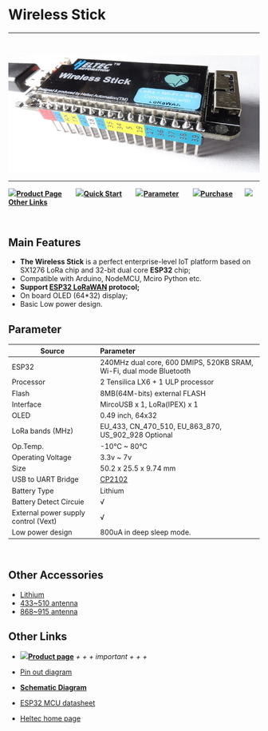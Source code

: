 # Wireless Stick
***
&nbsp;

<img src="img/products/lora/lora_node/wireless_stick/02.jpg">

* * *

![](http://heltec.cn/icon/idea.png)**[Product Page](http://www.heltec.cn/project/wireless-stick/?lang=en)**&nbsp;&nbsp;&nbsp;&nbsp;&nbsp;&nbsp; ![](http://heltec.cn/icon/startup.png)**[Quick Start](https://docs.heltec.cn/#/en/user_manual/how_to_install_esp32_Arduino)**&nbsp;&nbsp;&nbsp;&nbsp;&nbsp;&nbsp; ![](http://heltec.cn/icon/list.png)**[Parameter](#parameter)**&nbsp;&nbsp;&nbsp;&nbsp;&nbsp;&nbsp; ![](http://heltec.cn/icon/shop.png)**[Purchase](https://item.taobao.com/item.htm?spm=a1z10.1-c.w14865798-17001092431.1.72c71d6fGYbaJn&id=584124017321)** &nbsp;&nbsp;&nbsp;&nbsp; ![](http://heltec.cn/icon/link.png)**[Other Links](#other-links)**

&nbsp;

## Main Features

 - **The Wireless Stick** is a perfect enterprise-level IoT platform based on SX1276 LoRa chip and 32-bit dual core **ESP32** chip;
 - Compatible with Arduino, NodeMCU, Mciro Python etc.
 - **Support [ESP32 LoRaWAN](https://github.com/HelTecAutomation/ESP32_LoRaWAN) protocol;**
 - On board OLED (64*32) display;
 - Basic Low power design.



 ## Parameter

| Source                               | Parameter                                                    |
| ------------------------------------ | :----------------------------------------------------------- |
| ESP32                                | 240MHz dual core, 600 DMIPS, 520KB SRAM, Wi-Fi, dual mode Bluetooth |
| Processor                            | 2 Tensilica LX6 + 1 ULP processor                            |
| Flash                                | 8MB(64M-bits) external FLASH                                 |
| Interface                            | MircoUSB x 1, LoRa(IPEX) x 1                                 |
| OLED                                 | 0.49 inch, 64x32                                             |
| LoRa bands (MHz)                     | EU_433, CN_470_510, EU_863_870, US_902_928 Optional          |
| Op.Temp.                             | -10°C ~ 80°C                                                 |
| Operating Voltage                    | 3.3v ~ 7v                                                    |
| Size                                 | 50.2 x 25.5 x 9.74 mm                                        |
| USB to UART Bridge                   | [CP2102](http://docs.heltec.cn/#/en/user_manual/establish_serial_connection) |
| Battery Type                         | Lithium                                                      |
| Battery Detect Circuie               | √                                                            |
| External power supply control (Vext) | √                                                            |
| Low power design                     | 800uA in deep sleep mode.                                    |

&nbsp;

## Other Accessories

- [Lithium](http://docs.heltec.cn/#/en/products/accessories/lithium/lithium)
- [433~510 antenna](http://docs.heltec.cn/#/en/products/accessories/antenna/433_antenna/433_antenna)
- [868~915 antenna](http://docs.heltec.cn/#/en/products/accessories/antenna/868_antenna/868_antenna)



## Other Links

- ![](http://heltec.cn/icon/left_hand.png)**[Product page](http://www.heltec.cn/project/wireless-stick/?lang=en)**  *+ + + important + + +*

- [Pin out diagram](https://github.com/Heltec-Aaron-Lee/WiFi_Kit_series/blob/master/PinoutDiagram/Wireless%20Stick.pdf)
- **[Schematic Diagram](https://github.com/Heltec-Aaron-Lee/WiFi_Kit_series/tree/master/SchematicDiagram/WiFi_LoRa_32(V2))**
- [ESP32 MCU datasheet](https://www.espressif.com/en/products/hardware/esp32/resources)
- [Heltec home page](http://www.heltec.cn/?lang=en)